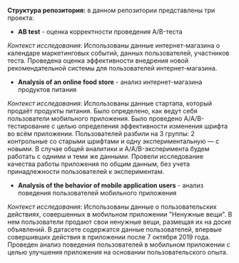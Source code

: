 **Структура репозитория:** в данном репозитории представлены три проекта:
- **AB test** - оценка корректности проведения A/B-теста

*Контекст исследования*: Использованы данные интернет-магазина о календаре маркетинговых событий, данных пользователей, участников теста. Проведена оценка эффективности внедрения новой рекомендательной системы для пользователей интернет-магазина.

- **Analysis of an online food store** - анализ интернет-магазина продуктов питания

*Контекст исследования*: Использованы данные стартапа, который продаёт продукты питания. Было определено, как ведут себя пользователи мобильного приложения. Было проведено A/A/B-тестирование с целью определения эффективности изменения шрифта во всём приложении. Пользователей разбили на 3 группы: 2 контрольные со старыми шрифтами и одну экспериментальную — с новыми. В случае общей аналитики и A/A/B-эксперимента будем работать с одними и теми же данными. Провели исследование качества работы приложения по общим данным, без учета принадлежности пользователей к экспериментам.

- **Analysis of the behavior of mobile application users** - анализ поведения пользователей мобильного приложения

*Контекст исследования*: Использованы данные о пользовательских действиях, совершенных в мобильном приложении "Ненужные вещи". В нем пользователи продают свои ненужные вещи, размещая их на доске объявлений. В датасете содержатся данные пользователей, впервые совершивших действия в приложении после 7 октября 2019 года. Проведен анализ поведения пользователей в мобильном приложении с целью улучшения приложения на основании пользовательского опыта.
